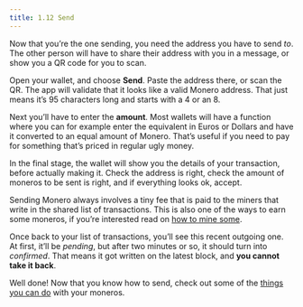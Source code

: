 ```yaml
---
title: 1.12 Send
---
```

Now that you’re the one sending, you need the address you have to send _to_. The other person will have to share their address with you in a message, or show you a QR code for you to scan.

Open your wallet, and choose **Send**. Paste the address there, or scan the QR. The app will validate that it looks like a valid Monero address. That just means it’s 95 characters long and starts with a 4 or an 8.

Next you’ll have to enter the **amount**. Most wallets will have a function where you can for example enter the equivalent in Euros or Dollars and have it converted to an equal amount of Monero. That’s useful if you need to pay for something that’s priced in regular ugly money.

In the final stage, the wallet will show you the details of your transaction, before actually making it. Check the address is right, check the amount of moneros to be sent is right, and if everything looks ok, accept.

Sending Monero always involves a tiny fee that is paid to the miners that write in the shared list of transactions. This is also one of the ways to earn some moneros, if you’re interested read on [how to mine some](1.10-mine_monero.md).

Once back to your list of transactions, you’ll see this recent outgoing one. At first, it’ll be _pending_, but after two minutes or so, it should turn into _confirmed_. That means it got written on the latest block, and **you cannot take it back**.

Well done! Now that you know how to send, check out some of the [things you can do](1.13-use_monero.md) with your moneros.